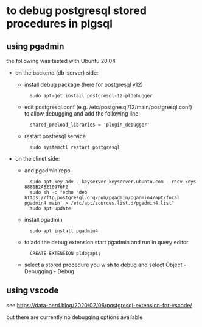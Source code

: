
# to debug postgresql stored procedures in plgsql


## using pgadmin

the following was tested with Ubuntu 20.04


- on the backend (db-server) side: 
  - install debug package (here for postgresql v12)

          sudo apt-get install postgresql-12-pldebugger

  - edit postgresql.conf (e.g. /etc/postgresql/12/main/postgresql.conf) to allow debugging and add the following line:

          shared_preload_libraries = 'plugin_debugger'


  - restart postresql service

          sudo systemctl restart postgresql

- on the clinet side:
  - add pgadmin repo

          sudo apt-key adv --keyserver keyserver.ubuntu.com --recv-keys 8881B2A8210976F2
          sudo sh -c "echo 'deb https://ftp.postgresql.org/pub/pgadmin/pgadmin4/apt/focal pgadmin4 main' > /etc/apt/sources.list.d/pgadmin4.list"
          sudo apt update

  - install pgadmin

          sudo apt install pgadmin4

  - to add the debug extension start pgadmin and run in query editor 

          CREATE EXTENSION pldbgapi;

  - select a stored procedure you wish to debug and select Object - Debugging - Debug

## using vscode

see <https://data-nerd.blog/2020/02/06/postgresql-extension-for-vscode/>

but there are currently no debugging options available

